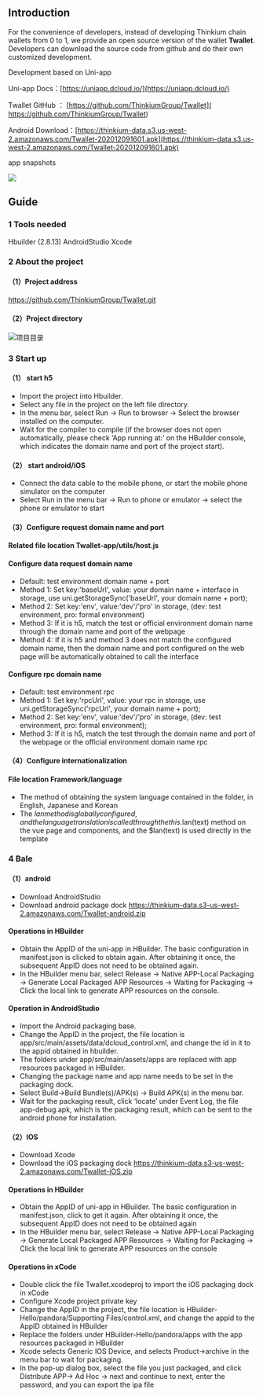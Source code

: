 ## Introduction

For the convenience of developers, instead of developing Thinkium chain wallets from 0 to 1, we provide an open source version of the wallet **Twallet**. Developers can download the source code from github and do their own customized development.



Development based on Uni-app 

Uni-app Docs：[https://uniapp.dcloud.io/](https://uniapp.dcloud.io/)

Twallet GitHub ： [https://github.com/ThinkiumGroup/Twallet]( https://github.com/ThinkiumGroup/Twallet)

Android Download：[https://thinkium-data.s3.us-west-2.amazonaws.com/Twallet-202012091601.apk](https://thinkium-data.s3.us-west-2.amazonaws.com/Twallet-202012091601.apk)



app snapshots

![](https://thinkiumdev.net/res/wiki/wallet/twallet.png)





## Guide

### 1 Tools needed

Hbuilder (2.8.13)   AndroidStudio    Xcode

### 2 About the project

#### （1）Project address

https://github.com/ThinkiumGroup/Twallet.git

#### （2）Project directory

![项目目录](https://thinkium-data.s3-us-west-2.amazonaws.com/twallet-eng.png "项目目录")

### 3 Start up

#### （1） start h5 

- Import the project into Hbuilder.
- Select any file in the project on the left file directory.
- In the menu bar, select Run -> Run to browser -> Select the browser installed on the computer.
- Wait for the compiler to compile (if the browser does not open automatically, please check ‘App running at:’ on the HBuilder console, which indicates the domain name and port of the project start).

#### （2） start android/iOS

- Connect the data cable to the mobile phone, or start the mobile phone simulator on the computer
- Select Run in the menu bar -> Run to phone or emulator -> select the phone or emulator to start

#### （3）Configure request domain name and port

#### Related file location Twallet-app/utils/host.js

#### Configure data request domain name

- Default: test environment domain name + port
- Method 1: Set key:'baseUrl', value: your domain name + interface in storage, use uni.getStorageSync('baseUrl', your domain name + port);
- Method 2: Set key:'env', value:'dev'/'pro' in storage, (dev: test environment, pro: formal environment)
- Method 3: If it is h5, match the test or official environment domain name through the domain name and port of the webpage
- Method 4: If it is h5 and method 3 does not match the configured domain name, then the domain name and port configured on the web page will be automatically obtained to call the interface

#### Configure rpc domain name

- Default: test environment rpc
- Method 1: Set key:'rpcUrl', value: your rpc in storage, use uni.getStorageSync('rpcUrl', your domain name + port);
- Method 2: Set key:'env', value:'dev'/'pro' in storage, (dev: test environment, pro: formal environment);
- Method 3: If it is h5, match the test through the domain name and port of the webpage or the official environment domain name rpc

#### （4）Configure internationalization

#### File location Framework/language

- The method of obtaining the system language contained in the folder, in English, Japanese and Korean
- The $lan method is globally configured, and the language translation is called through the this.$lan(text) method on the vue page and components, and the $lan(text) is used directly in the template

### 4 Bale

#### （1）android

- Download AndroidStudio
- Download android package dock   https://thinkium-data.s3-us-west-2.amazonaws.com/Twallet-android.zip

#### Operations in HBuilder

- Obtain the AppID of the uni-app in HBuilder. The basic configuration in manifest.json is clicked to obtain again. After obtaining it once, the subsequent AppID does not need to be obtained again.
- In the HBuilder menu bar, select Release -> Native APP-Local Packaging -> Generate Local Packaged APP Resources -> Waiting for Packaging -> Click the local link to generate APP resources on the console.

#### Operation in AndroidStudio

- Import the Android packaging base.
- Change the AppID in the project, the file location is app/src/main/assets/data/dcloud_control.xml, and change the id in it to the appid obtained in hbuilder.
- The folders under app/src/main/assets/apps are replaced with app resources packaged in HBuilder.
- Changing the package name and app name needs to be set in the packaging dock.
- Select Build->Build Bundle(s)/APK(s) -> Build APK(s) in the menu bar.
- Wait for the packaging result, click ‘locate’ under Event Log, the file app-debug.apk, which is the packaging result, which can be sent to the android phone for installation.

#### （2）IOS

- Download Xcode
- Download the iOS packaging dock https://thinkium-data.s3-us-west-2.amazonaws.com/Twallet-iOS.zip

#### Operations in HBuilder

- Obtain the AppID of uni-app in HBuilder. The basic configuration in manifest.json, click to get it again. After obtaining it once, the subsequent AppID does not need to be obtained again
- In the HBuilder menu bar, select Release -> Native APP-Local Packaging -> Generate Local Packaged APP Resources -> Waiting for Packaging -> Click the local link to generate APP resources on the console

#### Operations in xCode

- Double click the file Twallet.xcodeproj to import the iOS packaging dock in xCode
- Configure Xcode project private key
- Change the AppID in the project, the file location is HBuilder-Hello/pandora/Supporting Files/control.xml, and change the appid to the AppID obtained in HBuilder
- Replace the folders under HBuilder-Hello/pandora/apps with the app resources packaged in HBuilder
- Xcode selects Generic IOS Device, and selects Product->archive in the menu bar to wait for packaging.
- In the pop-up dialog box, select the file you just packaged, and click Distribute APP-> Ad Hoc -> next and continue to next, enter the password, and you can export the ipa file



